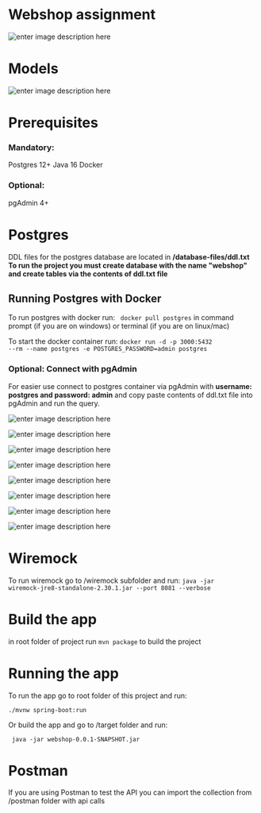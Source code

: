 # Webshop assignment

![enter image description here](https://raw.githubusercontent.com/msrecec/WebshopApp/master/project-material/assignment_1.png)

# Models
![enter image description here](https://raw.githubusercontent.com/msrecec/WebshopApp/master/project-material/assignment_2.png)
# Prerequisites
### Mandatory:
Postgres  12+
Java 16
Docker
### Optional:
pgAdmin 4+



# Postgres

DDL files for the postgres database are located in <b>/database-files/ddl.txt</b>
<b>To run the project you must create database with the name "webshop" and create tables via the contents of ddl.txt file </b>

## Running Postgres with Docker

To run postgres with docker run: <code> docker pull postgres</code> in command prompt (if you are on windows) or terminal (if you are on linux/mac)

To start the docker container run: <code>docker run -d -p 3000:5432 --rm --name postgres -e POSTGRES_PASSWORD=admin postgres
</code>

### Optional: Connect with pgAdmin
For easier use connect to postgres container via pgAdmin with <b>username: postgres and password: admin</b>
and copy paste contents of ddl.txt file into pgAdmin and run the query.

![enter image description here](https://raw.githubusercontent.com/msrecec/WebshopApp/master/database-files/pg_1.png)


![enter image description here](https://raw.githubusercontent.com/msrecec/WebshopApp/master/database-files/pg_2.png)

![enter image description here](https://raw.githubusercontent.com/msrecec/WebshopApp/master/database-files/pg_3.png)

![enter image description here](https://raw.githubusercontent.com/msrecec/WebshopApp/master/database-files/pg_4.png)

![enter image description here](https://raw.githubusercontent.com/msrecec/WebshopApp/master/database-files/pg_5.png)

![enter image description here](https://raw.githubusercontent.com/msrecec/WebshopApp/master/database-files/pg_6.png)

![enter image description here](https://raw.githubusercontent.com/msrecec/WebshopApp/master/database-files/pg_7.png)

![enter image description here](https://raw.githubusercontent.com/msrecec/WebshopApp/master/database-files/pg_8.png)

# Wiremock

To run wiremock go to /wiremock subfolder and run:
<code>java -jar wiremock-jre8-standalone-2.30.1.jar  --port 8081 --verbose</code>

# Build the app

in root folder of project run <code>mvn package</code> to build the project


# Running the app

To run the app go to root folder of this project and run:

<code>./mvnw spring-boot:run</code>

Or build the app and go to /target folder and run:

<code> java -jar webshop-0.0.1-SNAPSHOT.jar</code>

# Postman

If you are using Postman to test the API you can import the collection from /postman folder with api calls
